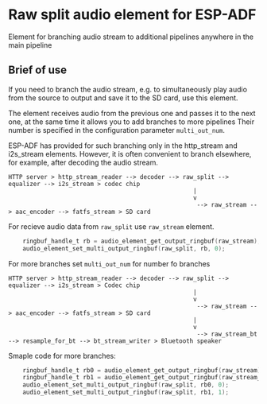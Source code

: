 
# Raw split audio element for ESP-ADF

Element for branching audio stream to additional pipelines anywhere in the main pipeline

## Brief of use

If you need to branch the audio stream, e.g. to simultaneously play audio from the source to output and save it to the SD card, use this element.

The element receives audio from the previous one and passes it to the next one, at the same time it allows you to add branches to more pipelines Their number is specified in the configuration parameter `multi_out_num`.

ESP-ADF has provided for such branching only in the http_stream and i2s_stream elements. However, it is often convenient to branch elsewhere, for example, after decoding the audio stream.

```
HTTP server > http_stream_reader --> decoder --> raw_split --> equalizer --> i2s_stream > codec chip
                                                    |
                                                    v
                                                     --> raw_stream --> aac_encoder --> fatfs_stream > SD card
```

For recieve audio data from `raw_split` use `raw_stream` element.

```c
    ringbuf_handle_t rb = audio_element_get_output_ringbuf(raw_stream);
    audio_element_set_multi_output_ringbuf(raw_split, rb, 0);
```

For more branches set `multi_out_num` for number fo branches

```
HTTP server > http_stream_reader --> decoder --> raw_split --> equalizer --> i2s_stream > Codec chip
                                                    |
                                                    v
                                                     --> raw_stream --> aac_encoder --> fatfs_stream > SD card
                                                    |
                                                    v
                                                     --> raw_stream_bt --> resample_for_bt --> bt_stream_writer > Bluetooth speaker
```
Smaple code for more branches:
```c
    ringbuf_handle_t rb0 = audio_element_get_output_ringbuf(raw_stream);
    ringbuf_handle_t rb1 = audio_element_get_output_ringbuf(raw_stream_bt);
    audio_element_set_multi_output_ringbuf(raw_split, rb0, 0);
    audio_element_set_multi_output_ringbuf(raw_split, rb1, 1);
```
